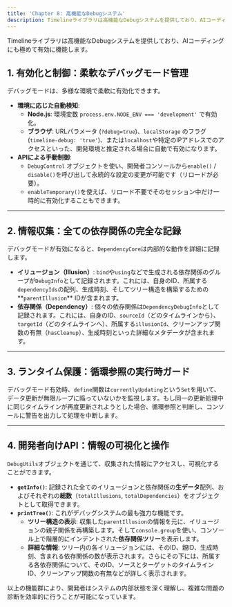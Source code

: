 ```yaml
---
title: 'Chapter 8: 高機能なDebugシステム'
description: Timelineライブラリは高機能なDebugシステムを提供しており、AIコーディングにも極めて有効に機能します。
---
```

Timelineライブラリは高機能なDebugシステムを提供しており、AIコーディングにも極めて有効に機能します。

## 1. 有効化と制御：柔軟なデバッグモード管理

デバッグモードは、多様な環境で柔軟に有効化できます。

* **環境に応じた自動検知**:
    * **Node.js**: 環境変数 `process.env.NODE_ENV === 'development'` で有効化。
    * **ブラウザ**: URLパラメータ (`?debug=true`)、`localStorage` のフラグ (`timeline-debug: 'true'`)、または`localhost`や特定のIPアドレスでのアクセスといった、開発環境と推定される場合に自動で有効になります。
* **APIによる手動制御**:
    * `DebugControl` オブジェクトを使い、開発者コンソールから`enable()` / `disable()`を呼び出して永続的な設定の変更が可能です（リロードが必要）。
    * `enableTemporary()`を使えば、リロード不要でそのセッション中だけ一時的に有効化することもできます。

---

## 2. 情報収集：全ての依存関係の完全な記録

デバッグモードが有効になると、`DependencyCore`は内部的な動作を詳細に記録します。

* **イリュージョン（Illusion）**: `bind`や`using`などで生成される依存関係のグループが`DebugInfo`として記録されます。これには、自身のID、所属する`dependencyIds`の配列、生成時刻、そしてツリー構造を構築するための**`parentIllusion`** IDが含まれます。
* **依存関係（Dependency）**: 個々の依存関係は`DependencyDebugInfo`として記録されます。これには、自身のID、`sourceId`（どのタイムラインから）、`targetId`（どのタイムラインへ）、所属する`illusionId`、クリーンアップ関数の有無（`hasCleanup`）、生成時刻といった詳細なメタデータが含まれます。

---

## 3. ランタイム保護：循環参照の実行時ガード

デバッグモード有効時、`define`関数は`currentlyUpdating`という`Set`を用いて、データ更新が無限ループに陥っていないかを監視します。もし同一の更新処理中に同じタイムラインが再度更新されようとした場合、循環参照と判断し、コンソールに警告を出力して処理を中断します。

---

## 4. 開発者向けAPI：情報の可視化と操作

`DebugUtils`オブジェクトを通じて、収集された情報にアクセスし、可視化することができます。

* **`getInfo()`**: 記録された全てのイリュージョンと依存関係の**生データ**配列、およびそれぞれの**総数**（`totalIllusions`, `totalDependencies`）をオブジェクトとして取得できます。
* **`printTree()`**: これがデバッグシステムの最も強力な機能です。
    * **ツリー構造の表示**: 収集した`parentIllusion`の情報を元に、イリュージョンの親子関係を再構築します。そして`console.group`を使い、コンソール上で階層的にインデントされた**依存関係ツリー**を表示します。
    * **詳細な情報**: ツリー内の各イリュージョンには、そのID、親ID、生成時刻、含まれる依存関係の数が表示されます。さらにその下には、所属する各依存関係について、そのID、ソースとターゲットのタイムラインID、クリーンアップ関数の有無などが詳しく表示されます。

以上の機能群により、開発者はシステムの内部状態を深く理解し、複雑な問題の診断を効率的に行うことが可能になっています。
